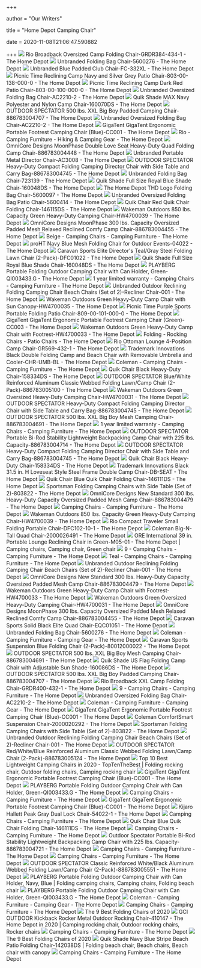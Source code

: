 +++
        
author = "Our Writers"
        
title = "Home Depot Camping Chair"
        
date = 2020-11-08T21:06:47.590882
        
+++
[ ![](https://images.homedepot-static.com/productImages/f87ec00c-a760-4e72-9c58-061827a98a3e/svn/slate-putty-rio-camping-chairs-grdr384-434-1-64_1000.jpg)](https://images.homedepot-static.com/productImages/f87ec00c-a760-4e72-9c58-061827a98a3e/svn/slate-putty-rio-camping-chairs-grdr384-434-1-64_1000.jpg) Rio Broadback Oversized Camp Folding Chair-GRDR384-434-1 - The Home Depot
[ ![](https://images.homedepot-static.com/productImages/b28be536-de7b-476d-9234-2f6ae140374d/svn/red-camping-chairs-5600276-64_1000.jpg)](https://images.homedepot-static.com/productImages/b28be536-de7b-476d-9234-2f6ae140374d/svn/red-camping-chairs-5600276-64_1000.jpg) Unbranded Folding Bag Chair-5600276 - The Home Depot
[ ![](https://images.homedepot-static.com/productImages/8bd69dae-a3c2-4638-857b-4c23d416a2d0/svn/blue-folding-chairs-fc-332xl-64_600.jpg)](https://images.homedepot-static.com/productImages/8bd69dae-a3c2-4638-857b-4c23d416a2d0/svn/blue-folding-chairs-fc-332xl-64_600.jpg) Unbranded Blue Padded Club Chair-FC-332XL - The Home Depot
[ ![](https://images.homedepot-static.com/productImages/0b718498-e353-4c0e-a56b-bcc3f163f280/svn/navy-picnic-time-camping-chairs-803-00-138-000-0-64_1000.jpg)](https://images.homedepot-static.com/productImages/0b718498-e353-4c0e-a56b-bcc3f163f280/svn/navy-picnic-time-camping-chairs-803-00-138-000-0-64_1000.jpg) Picnic Time Reclining Camp Navy and Silver Grey Patio Chair-803-00-138-000-0  - The Home Depot
[ ![](https://images.homedepot-static.com/productImages/f4891dff-b0a1-45e8-ae60-5a78603b0857/svn/red-picnic-time-camping-chairs-803-00-100-000-0-64_600.jpg)](https://images.homedepot-static.com/productImages/f4891dff-b0a1-45e8-ae60-5a78603b0857/svn/red-picnic-time-camping-chairs-803-00-100-000-0-64_600.jpg) Picnic Time Reclining Camp Dark Red Patio Chair-803-00-100-000-0 - The Home  Depot
[ ![](https://images.homedepot-static.com/productImages/354931fa-8515-4f42-8c94-b9dd326a0948/svn/sliver-gery-camping-chairs-ac2210-2-64_1000.jpg)](https://images.homedepot-static.com/productImages/354931fa-8515-4f42-8c94-b9dd326a0948/svn/sliver-gery-camping-chairs-ac2210-2-64_1000.jpg) Unbranded Oversized Folding Bag Chair-AC2210-2 - The Home Depot
[ ![](https://images.homedepot-static.com/productImages/9d9a60a9-3e60-47cd-99cf-d240f3dfeb5d/svn/blue-quik-shade-camping-chairs-160070ds-64_600.jpg)](https://images.homedepot-static.com/productImages/9d9a60a9-3e60-47cd-99cf-d240f3dfeb5d/svn/blue-quik-shade-camping-chairs-160070ds-64_600.jpg) Quik Shade MAX Navy Polyester and Nylon Camp Chair-160070DS - The Home Depot
[ ![](https://images.homedepot-static.com/productImages/f65d9ce2-9e69-4456-8df6-bfdda57e9b4e/svn/red-outdoor-spectator-camping-chairs-886783004707-64_600.jpg)](https://images.homedepot-static.com/productImages/f65d9ce2-9e69-4456-8df6-bfdda57e9b4e/svn/red-outdoor-spectator-camping-chairs-886783004707-64_600.jpg) OUTDOOR SPECTATOR 500 lbs. XXL Big Boy Padded Camping Chair-886783004707 -  The Home Depot
[ ![](https://images.homedepot-static.com/productImages/c4a3eb3b-d022-43e7-8805-6382d7f0f4b5/svn/sliver-gery-camping-chairs-ac2210-2-e1_600.jpg)](https://images.homedepot-static.com/productImages/c4a3eb3b-d022-43e7-8805-6382d7f0f4b5/svn/sliver-gery-camping-chairs-ac2210-2-e1_600.jpg) Unbranded Oversized Folding Bag Chair-AC2210-2 - The Home Depot
[ ![](https://images.homedepot-static.com/productImages/83cae2bf-13e4-4822-902d-a12d0837e9e7/svn/blue-black-gigatent-camping-chairs-cc001-64_600.jpg)](https://images.homedepot-static.com/productImages/83cae2bf-13e4-4822-902d-a12d0837e9e7/svn/blue-black-gigatent-camping-chairs-cc001-64_600.jpg) GigaTent GigaTent Ergonomic Portable Footrest Camping Chair (Blue)-CC001 -  The Home Depot
[ ![](https://images.homedepot-static.com/productImages/51937a55-f9a4-40c6-85f5-3cf82d332cfa/svn/slate-putty-rio-camping-chairs-grdr400-434-1-64_400_compressed.jpg)](https://images.homedepot-static.com/productImages/51937a55-f9a4-40c6-85f5-3cf82d332cfa/svn/slate-putty-rio-camping-chairs-grdr400-434-1-64_400_compressed.jpg) Rio - Camping Furniture - Hiking & Camping Gear - The Home Depot
[ ![](https://images.homedepot-static.com/productImages/350db611-981c-41c6-bc29-2989972af5aa/svn/blue-omnicore-designs-camping-chairs-886783004448-d4_600.jpg)](https://images.homedepot-static.com/productImages/350db611-981c-41c6-bc29-2989972af5aa/svn/blue-omnicore-designs-camping-chairs-886783004448-d4_600.jpg) OmniCore Designs MoonPhase Double Love Seat Heavy-Duty Quad Folding Camp  Chair-886783004448 - The Home Depot
[ ![](https://images.homedepot-static.com/productImages/2c08aeba-6817-421a-a6e3-68b4d50db62d/svn/light-grey-camping-chairs-ac3008-64_1000.jpg)](https://images.homedepot-static.com/productImages/2c08aeba-6817-421a-a6e3-68b4d50db62d/svn/light-grey-camping-chairs-ac3008-64_1000.jpg) Unbranded Portable Metal Director Chair-AC3008 - The Home Depot
[ ![](https://images.homedepot-static.com/productImages/fa3fb1f3-d794-4006-85eb-9d7e5f91ced1/svn/red-outdoor-spectator-camping-chairs-886783004745-c3_600.jpg)](https://images.homedepot-static.com/productImages/fa3fb1f3-d794-4006-85eb-9d7e5f91ced1/svn/red-outdoor-spectator-camping-chairs-886783004745-c3_600.jpg) OUTDOOR SPECTATOR Heavy-Duty Compact Folding Camping Director Chair with  Side Table and Carry Bag-886783004745 - The Home Depot
[ ![](https://images.homedepot-static.com/productImages/e456cb61-05c1-4257-8e86-4a62ea6610e8/svn/blue-camping-chairs-723139-64_1000.jpg)](https://images.homedepot-static.com/productImages/e456cb61-05c1-4257-8e86-4a62ea6610e8/svn/blue-camping-chairs-723139-64_1000.jpg) Unbranded Folding Bag Chair-723139 - The Home Depot
[ ![](https://images.homedepot-static.com/productImages/56e728ab-6faa-4307-afb2-0d7a5333a4bd/svn/blue-quik-shade-camping-chairs-160048ds-1f_600.jpg)](https://images.homedepot-static.com/productImages/56e728ab-6faa-4307-afb2-0d7a5333a4bd/svn/blue-quik-shade-camping-chairs-160048ds-1f_600.jpg) Quik Shade Full Size Royal Blue Shade Chair-160048DS - The Home Depot
[ ![](https://images.homedepot-static.com/productImages/2debb482-d656-4231-a442-6cfcb9f87ecc/svn/the-home-depot-camping-chairs-5600097-64_1000.jpg)](https://images.homedepot-static.com/productImages/2debb482-d656-4231-a442-6cfcb9f87ecc/svn/the-home-depot-camping-chairs-5600097-64_1000.jpg) The Home Depot THD Logo Folding Bag Chair-5600097 - The Home Depot
[ ![](https://images.homedepot-static.com/productImages/c449e2e9-f16f-4d87-aaf8-b28b29368bfc/svn/camping-chairs-5600414-64_1000.jpg)](https://images.homedepot-static.com/productImages/c449e2e9-f16f-4d87-aaf8-b28b29368bfc/svn/camping-chairs-5600414-64_1000.jpg) Unbranded Oversized Folding Bag Patio Chair-5600414 - The Home Depot
[ ![](https://images.homedepot-static.com/productImages/df17a05a-68cb-49c1-9cd9-06dfbe1de23d/svn/red-white-and-blue-quik-chair-camping-chairs-146115ds-64_600.jpg)](https://images.homedepot-static.com/productImages/df17a05a-68cb-49c1-9cd9-06dfbe1de23d/svn/red-white-and-blue-quik-chair-camping-chairs-146115ds-64_600.jpg) Quik Chair Red Quik Chair Folding Chair-146115DS - The Home Depot
[ ![](https://images.homedepot-static.com/productImages/fd03223a-5667-480c-be6a-de25a82e6281/svn/green-wakeman-outdoors-camping-chairs-hw4700039-64_1000.jpg)](https://images.homedepot-static.com/productImages/fd03223a-5667-480c-be6a-de25a82e6281/svn/green-wakeman-outdoors-camping-chairs-hw4700039-64_1000.jpg) Wakeman Outdoors 850 lbs. Capacity Green Heavy-Duty Camping Chair-HW4700039  - The Home Depot
[ ![](https://images.homedepot-static.com/productImages/c9424974-7e37-46cf-88ae-a6e6ec68e6bf/svn/blue-omnicore-designs-camping-chairs-886783004455-4f_600.jpg)](https://images.homedepot-static.com/productImages/c9424974-7e37-46cf-88ae-a6e6ec68e6bf/svn/blue-omnicore-designs-camping-chairs-886783004455-4f_600.jpg) OmniCore Designs MoonPhase 300 lbs. Capacity Oversized Padded Mesh Relaxed  Reclined Comfy Camp Chair-886783004455 - The Home Depot
[ ![](https://images.homedepot-static.com/productImages/675a29e6-f19f-4b70-9416-e2185a6c11f0/svn/black-beige-canvas-bushtec-adventure-camping-chairs-sma024-64_400_compressed.jpg)](https://images.homedepot-static.com/productImages/675a29e6-f19f-4b70-9416-e2185a6c11f0/svn/black-beige-canvas-bushtec-adventure-camping-chairs-sma024-64_400_compressed.jpg) Beige - Camping Chairs - Camping Furniture - The Home Depot
[ ![](https://images.homedepot-static.com/productImages/de27fff3-eb24-428a-983e-475f38505fbb/svn/navy-blue-proht-camping-chairs-04022-c3_600.jpg)](https://images.homedepot-static.com/productImages/de27fff3-eb24-428a-983e-475f38505fbb/svn/navy-blue-proht-camping-chairs-04022-c3_600.jpg) proHT Navy Blue Mesh Folding Chair for Outdoor Events-04022 - The Home Depot
[ ![](https://images.homedepot-static.com/productImages/09d4d1ae-6345-40da-aaac-b51feba988ef/svn/teal-gray-caravan-sports-camping-chairs-dfc01022-64_600.jpg)](https://images.homedepot-static.com/productImages/09d4d1ae-6345-40da-aaac-b51feba988ef/svn/teal-gray-caravan-sports-camping-chairs-dfc01022-64_600.jpg) Caravan Sports Elite Director's Teal/Gray Steel Folding Lawn Chair  (2-Pack)-DFC01022 - The Home Depot
[ ![](https://images.homedepot-static.com/productImages/e98f93a2-fc3d-44c7-a0a5-523b4df7e483/svn/blue-quik-shade-camping-chairs-160048ds-64_600.jpg)](https://images.homedepot-static.com/productImages/e98f93a2-fc3d-44c7-a0a5-523b4df7e483/svn/blue-quik-shade-camping-chairs-160048ds-64_600.jpg) Quik Shade Full Size Royal Blue Shade Chair-160048DS - The Home Depot
[ ![](https://images.homedepot-static.com/productImages/668bfaee-d13d-4106-826a-8e8cfdfe137b/svn/green-playberg-camping-chairs-qi003433-g-64_600.jpg)](https://images.homedepot-static.com/productImages/668bfaee-d13d-4106-826a-8e8cfdfe137b/svn/green-playberg-camping-chairs-qi003433-g-64_600.jpg) PLAYBERG Portable Folding Outdoor Camping Chair with Can Holder,  Green-QI003433.G - The Home Depot
[ ![](https://images.homedepot-static.com/productImages/8826b087-2277-41b7-8284-4e6d54908caa/svn/green-coleman-camping-chairs-2000032011-64_400_compressed.jpg)](https://images.homedepot-static.com/productImages/8826b087-2277-41b7-8284-4e6d54908caa/svn/green-coleman-camping-chairs-2000032011-64_400_compressed.jpg) 1 year limited warranty - Camping Chairs - Camping Furniture - The Home  Depot
[ ![](https://images.homedepot-static.com/productImages/c1414e08-9a2a-4b49-a8af-935e65ea047d/svn/blue-and-gray-camping-chairs-recliner-chair-001-64_600.jpg)](https://images.homedepot-static.com/productImages/c1414e08-9a2a-4b49-a8af-935e65ea047d/svn/blue-and-gray-camping-chairs-recliner-chair-001-64_600.jpg) Unbranded Outdoor Reclining Folding Camping Chair Beach Chairs (Set of  2)-Recliner Chair-001 - The Home Depot
[ ![](https://images.homedepot-static.com/productImages/623daf9e-7786-4d8a-ac90-ce9df676f7d5/svn/green-wakeman-outdoors-camping-chairs-hw4700035-c3_600.jpg)](https://images.homedepot-static.com/productImages/623daf9e-7786-4d8a-ac90-ce9df676f7d5/svn/green-wakeman-outdoors-camping-chairs-hw4700035-c3_600.jpg) Wakeman Outdoors Green Heavy-Duty Camp Chair with Sun Canopy-HW4700035 -  The Home Depot
[ ![](https://images.homedepot-static.com/productImages/d20de357-bcc1-449b-83ab-f954bca6ef37/svn/purple-picnic-time-camping-chairs-809-00-101-000-0-64_1000.jpg)](https://images.homedepot-static.com/productImages/d20de357-bcc1-449b-83ab-f954bca6ef37/svn/purple-picnic-time-camping-chairs-809-00-101-000-0-64_1000.jpg) Picnic Time Purple Sports Portable Folding Patio Chair-809-00-101-000-0 -  The Home Depot
[ ![](https://images.homedepot-static.com/productImages/ec7d1ba4-1c0a-4f53-85c4-9ea16add629b/svn/green-black-gigatent-camping-chairs-cc003-64_1000.jpg)](https://images.homedepot-static.com/productImages/ec7d1ba4-1c0a-4f53-85c4-9ea16add629b/svn/green-black-gigatent-camping-chairs-cc003-64_1000.jpg) GigaTent GigaTent Ergonomic Portable Footrest Camping Chair (Green)-CC003 -  The Home Depot
[ ![](https://images.homedepot-static.com/productImages/c8e8b65b-7059-4157-a889-74336a5ec727/svn/green-wakeman-outdoors-camping-chairs-hw4700033-64_600.jpg)](https://images.homedepot-static.com/productImages/c8e8b65b-7059-4157-a889-74336a5ec727/svn/green-wakeman-outdoors-camping-chairs-hw4700033-64_600.jpg) Wakeman Outdoors Green Heavy-Duty Camp Chair with Footrest-HW4700033 - The Home  Depot
[ ![](https://images.homedepot-static.com/productImages/75d74e58-bf59-4a93-9839-ea8175035ec9/svn/gci-outdoor-rocking-chairs-37060-64_1000.jpg)](https://images.homedepot-static.com/productImages/75d74e58-bf59-4a93-9839-ea8175035ec9/svn/gci-outdoor-rocking-chairs-37060-64_1000.jpg) Folding - Rocking Chairs - Patio Chairs - The Home Depot
[ ![](https://images.homedepot-static.com/productImages/dff8fd3b-bdc9-4a87-b78c-cf22bfa044ea/svn/blue-sky-navy-rio-camping-chairs-gr569-432-1-64_1000.jpg)](https://images.homedepot-static.com/productImages/dff8fd3b-bdc9-4a87-b78c-cf22bfa044ea/svn/blue-sky-navy-rio-camping-chairs-gr569-432-1-64_1000.jpg) Rio Ottoman Lounge 4-Position Camp Chair-GR569-432-1 - The Home Depot
[ ![](https://images.homedepot-static.com/productImages/52dc608f-23c6-4870-96b1-e683721d6fa9/svn/black-trademark-innovations-camping-chairs-chr-umb-bl-64_1000.jpg)](https://images.homedepot-static.com/productImages/52dc608f-23c6-4870-96b1-e683721d6fa9/svn/black-trademark-innovations-camping-chairs-chr-umb-bl-64_1000.jpg) Trademark Innovations Black Double Folding Camp and Beach Chair with  Removable Umbrella and Cooler-CHR-UMB-BL - The Home Depot
[ ![](https://images.homedepot-static.com/productImages/90da0af4-0174-4447-97a5-3726bcbd4278/svn/black-coleman-camping-chairs-2000020256-64_400_compressed.jpg)](https://images.homedepot-static.com/productImages/90da0af4-0174-4447-97a5-3726bcbd4278/svn/black-coleman-camping-chairs-2000020256-64_400_compressed.jpg) Coleman - Camping Chairs - Camping Furniture - The Home Depot
[ ![](https://images.homedepot-static.com/productImages/ec09a638-a6e2-40ec-bf72-4eb7775f82e7/svn/gray-quik-chair-camping-chairs-158334ds-e1_600.jpg)](https://images.homedepot-static.com/productImages/ec09a638-a6e2-40ec-bf72-4eb7775f82e7/svn/gray-quik-chair-camping-chairs-158334ds-e1_600.jpg) Quik Chair Black Heavy-Duty Chair-158334DS - The Home Depot
[ ![](https://images.homedepot-static.com/productImages/b9083b25-17a1-478c-93ce-aa116e2a1788/svn/blue-outdoor-spectator-camping-chairs-886783005100-64_600.jpg)](https://images.homedepot-static.com/productImages/b9083b25-17a1-478c-93ce-aa116e2a1788/svn/blue-outdoor-spectator-camping-chairs-886783005100-64_600.jpg) OUTDOOR SPECTATOR Blue/White Reinforced Aluminum Classic Webbed Folding  Lawn/Camp Chair (2-Pack)-886783005100 - The Home Depot
[ ![](https://images.homedepot-static.com/productImages/1951fa4b-7dee-407d-ba04-c7b494690228/svn/green-wakeman-outdoors-camping-chairs-hw4700031-64_600.jpg)](https://images.homedepot-static.com/productImages/1951fa4b-7dee-407d-ba04-c7b494690228/svn/green-wakeman-outdoors-camping-chairs-hw4700031-64_600.jpg) Wakeman Outdoors Green Oversized Heavy-Duty Camping Chair-HW4700031 - The Home  Depot
[ ![](https://images.homedepot-static.com/productImages/5b225c79-0126-4ad5-8b97-f37d5a1625e1/svn/red-outdoor-spectator-camping-chairs-886783004745-64_600.jpg)](https://images.homedepot-static.com/productImages/5b225c79-0126-4ad5-8b97-f37d5a1625e1/svn/red-outdoor-spectator-camping-chairs-886783004745-64_600.jpg) OUTDOOR SPECTATOR Heavy-Duty Compact Folding Camping Director Chair with  Side Table and Carry Bag-886783004745 - The Home Depot
[ ![](https://images.homedepot-static.com/productImages/6f5e0d8e-ee21-4cd2-8d7f-8bd18d358375/svn/blue-outdoor-spectator-camping-chairs-886783004691-64_600.jpg)](https://images.homedepot-static.com/productImages/6f5e0d8e-ee21-4cd2-8d7f-8bd18d358375/svn/blue-outdoor-spectator-camping-chairs-886783004691-64_600.jpg) OUTDOOR SPECTATOR 500 lbs. XXL Big Boy Mesh Camping Chair-886783004691 -  The Home Depot
[ ![](https://images.homedepot-static.com/productImages/d258cd8e-df3b-490a-a71f-b061b62cbcb7/svn/red-white-and-blue-quik-chair-camping-chairs-133924-64_400_compressed.jpg)](https://images.homedepot-static.com/productImages/d258cd8e-df3b-490a-a71f-b061b62cbcb7/svn/red-white-and-blue-quik-chair-camping-chairs-133924-64_400_compressed.jpg) 1 year limited warranty - Camping Chairs - Camping Furniture - The Home  Depot
[ ![](https://images.homedepot-static.com/productImages/8d8cca55-f6d1-4bfd-962b-7346107dec54/svn/red-outdoor-spectator-camping-chairs-886783004714-64_600.jpg)](https://images.homedepot-static.com/productImages/8d8cca55-f6d1-4bfd-962b-7346107dec54/svn/red-outdoor-spectator-camping-chairs-886783004714-64_600.jpg) OUTDOOR SPECTATOR Portable Bi-Rod Stability Lightweight Backpacking Camp  Chair with 225 lbs. Capacity-886783004714 - The Home Depot
[ ![](https://images.homedepot-static.com/productImages/1b1092ec-deaf-43c8-b92e-d563633c309a/svn/red-outdoor-spectator-camping-chairs-886783004745-4f_600.jpg)](https://images.homedepot-static.com/productImages/1b1092ec-deaf-43c8-b92e-d563633c309a/svn/red-outdoor-spectator-camping-chairs-886783004745-4f_600.jpg) OUTDOOR SPECTATOR Heavy-Duty Compact Folding Camping Director Chair with  Side Table and Carry Bag-886783004745 - The Home Depot
[ ![](https://images.homedepot-static.com/productImages/bbf32148-afaa-4cf8-8edc-57889a5d1a18/svn/gray-quik-chair-camping-chairs-158334ds-64_600.jpg)](https://images.homedepot-static.com/productImages/bbf32148-afaa-4cf8-8edc-57889a5d1a18/svn/gray-quik-chair-camping-chairs-158334ds-64_600.jpg) Quik Chair Black Heavy-Duty Chair-158334DS - The Home Depot
[ ![](https://images.homedepot-static.com/productImages/199802fe-e2a0-4ed1-a8ef-36ae73d6eb51/svn/black-trademark-innovations-camping-chairs-db-seat-64_600.jpg)](https://images.homedepot-static.com/productImages/199802fe-e2a0-4ed1-a8ef-36ae73d6eb51/svn/black-trademark-innovations-camping-chairs-db-seat-64_600.jpg) Trademark Innovations Black 31.5 in. H Loveseat Style Steel Frame Double Camp  Chair-DB-SEAT - The Home Depot
[ ![](https://images.homedepot-static.com/productImages/e460b79e-ae76-488e-84be-49fe8669eece/svn/gray-quik-chair-camping-chairs-150239ds-64_1000.jpg)](https://images.homedepot-static.com/productImages/e460b79e-ae76-488e-84be-49fe8669eece/svn/gray-quik-chair-camping-chairs-150239ds-64_1000.jpg) Quik Chair Blue Quik Chair Folding Chair-146111DS - The Home Depot
[ ![](https://images.homedepot-static.com/productImages/7cedb83c-9c28-411e-994a-577fc848f242/svn/blue-sportsman-camping-chairs-803822-64_600.jpg)](https://images.homedepot-static.com/productImages/7cedb83c-9c28-411e-994a-577fc848f242/svn/blue-sportsman-camping-chairs-803822-64_600.jpg) Sportsman Folding Camping Chairs with Side Table (Set of 2)-803822 - The Home  Depot
[ ![](https://images.homedepot-static.com/productImages/8c4229dd-30dd-4fd0-a14e-58ed52462689/svn/red-omnicore-designs-camping-chairs-886783004479-64_600.jpg)](https://images.homedepot-static.com/productImages/8c4229dd-30dd-4fd0-a14e-58ed52462689/svn/red-omnicore-designs-camping-chairs-886783004479-64_600.jpg) OmniCore Designs New Standard 300 lbs. Heavy-Duty Capacity Oversized Padded  Mesh Camp Chair-886783004479 - The Home Depot
[ ![](https://images.homedepot-static.com/productImages/f1ee85dd-b422-478b-b617-daa4e82805df/svn/fish-scale-camping-chairs-5600439-64_400_compressed.jpg)](https://images.homedepot-static.com/productImages/f1ee85dd-b422-478b-b617-daa4e82805df/svn/fish-scale-camping-chairs-5600439-64_400_compressed.jpg) Camping Chairs - Camping Furniture - The Home Depot
[ ![](https://images.homedepot-static.com/productImages/d0b10278-e5b7-4586-8751-bf34cc68e663/svn/green-wakeman-outdoors-camping-chairs-hw4700039-c3_600.jpg)](https://images.homedepot-static.com/productImages/d0b10278-e5b7-4586-8751-bf34cc68e663/svn/green-wakeman-outdoors-camping-chairs-hw4700039-c3_600.jpg) Wakeman Outdoors 850 lbs. Capacity Green Heavy-Duty Camping Chair-HW4700039  - The Home Depot
[ ![](https://images.homedepot-static.com/productImages/24776d62-0a7b-4467-9362-69a56c8893dd/svn/black-rio-camping-chairs-dfc102-10-1-64_600.jpg)](https://images.homedepot-static.com/productImages/24776d62-0a7b-4467-9362-69a56c8893dd/svn/black-rio-camping-chairs-dfc102-10-1-64_600.jpg) Rio Compact Traveler Small Folding Portable Chair-DFC102-10-1 - The Home  Depot
[ ![](https://images.homedepot-static.com/productImages/10c0459d-ed46-46de-9f19-ae2523cf99f0/svn/blue-coleman-camping-chairs-2000026491-64_600.jpg)](https://images.homedepot-static.com/productImages/10c0459d-ed46-46de-9f19-ae2523cf99f0/svn/blue-coleman-camping-chairs-2000026491-64_600.jpg) Coleman Big-N-Tall Quad Chair-2000026491 - The Home Depot
[ ![](https://i.pinimg.com/originals/8a/80/40/8a80405197baf0769f252aa4b8aa8670.jpg)](https://i.pinimg.com/originals/8a/80/40/8a80405197baf0769f252aa4b8aa8670.jpg) ORE International 39 in. Portable Lounge Reclining Chair in Green-M05-01 -  The Home Depot | Camping chairs, Camping chair, Green chair
[ ![](https://images.homedepot-static.com/productImages/da6af58f-e826-44a7-b5dd-938c7fee8e58/svn/ireland-green-kijaro-camping-chairs-80179-1-64_400_compressed.jpg)](https://images.homedepot-static.com/productImages/da6af58f-e826-44a7-b5dd-938c7fee8e58/svn/ireland-green-kijaro-camping-chairs-80179-1-64_400_compressed.jpg) 9 - Camping Chairs - Camping Furniture - The Home Depot
[ ![](https://images.homedepot-static.com/productImages/d8e6349f-d58e-496b-aa1e-39463750da62/svn/teal-camping-chairs-886783006046-64_400_compressed.jpg)](https://images.homedepot-static.com/productImages/d8e6349f-d58e-496b-aa1e-39463750da62/svn/teal-camping-chairs-886783006046-64_400_compressed.jpg) Teal - Camping Chairs - Camping Furniture - The Home Depot
[ ![](https://images.homedepot-static.com/productImages/da604e70-93c4-4c39-9640-3785561ad749/svn/blue-and-gray-camping-chairs-recliner-chair-001-1f_600.jpg)](https://images.homedepot-static.com/productImages/da604e70-93c4-4c39-9640-3785561ad749/svn/blue-and-gray-camping-chairs-recliner-chair-001-1f_600.jpg) Unbranded Outdoor Reclining Folding Camping Chair Beach Chairs (Set of  2)-Recliner Chair-001 - The Home Depot
[ ![](https://images.homedepot-static.com/productImages/19a7a947-8894-4e6c-bddc-b4375a1f532c/svn/red-omnicore-designs-camping-chairs-886783004479-4f_600.jpg)](https://images.homedepot-static.com/productImages/19a7a947-8894-4e6c-bddc-b4375a1f532c/svn/red-omnicore-designs-camping-chairs-886783004479-4f_600.jpg) OmniCore Designs New Standard 300 lbs. Heavy-Duty Capacity Oversized Padded  Mesh Camp Chair-886783004479 - The Home Depot
[ ![](https://images.homedepot-static.com/productImages/1d796620-c6c9-423f-8fdf-2ef17ac5bebd/svn/green-wakeman-outdoors-camping-chairs-hw4700033-c3_600.jpg)](https://images.homedepot-static.com/productImages/1d796620-c6c9-423f-8fdf-2ef17ac5bebd/svn/green-wakeman-outdoors-camping-chairs-hw4700033-c3_600.jpg) Wakeman Outdoors Green Heavy-Duty Camp Chair with Footrest-HW4700033 - The Home  Depot
[ ![](https://images.homedepot-static.com/productImages/c7fff51e-9154-4123-9bfd-3e0dd7f146a1/svn/green-wakeman-outdoors-camping-chairs-hw4700031-c3_600.jpg)](https://images.homedepot-static.com/productImages/c7fff51e-9154-4123-9bfd-3e0dd7f146a1/svn/green-wakeman-outdoors-camping-chairs-hw4700031-c3_600.jpg) Wakeman Outdoors Green Oversized Heavy-Duty Camping Chair-HW4700031 - The Home  Depot
[ ![](https://images.homedepot-static.com/productImages/ce04352c-2007-4e65-ad8a-e449ae780ce7/svn/blue-omnicore-designs-camping-chairs-886783004455-64_600.jpg)](https://images.homedepot-static.com/productImages/ce04352c-2007-4e65-ad8a-e449ae780ce7/svn/blue-omnicore-designs-camping-chairs-886783004455-64_600.jpg) OmniCore Designs MoonPhase 300 lbs. Capacity Oversized Padded Mesh Relaxed  Reclined Comfy Camp Chair-886783004455 - The Home Depot
[ ![](https://images.homedepot-static.com/productImages/cdbf90aa-acb2-440e-877d-e01aebba1bc6/svn/black-black-camping-chairs-eqc01051-64_600.jpg)](https://images.homedepot-static.com/productImages/cdbf90aa-acb2-440e-877d-e01aebba1bc6/svn/black-black-camping-chairs-eqc01051-64_600.jpg) Caravan Sports Solid Black Elite Quad Chair-EQC01051 - The Home Depot
[ ![](https://images.homedepot-static.com/productImages/8c5c06eb-4275-4163-9764-996e0ddd3541/svn/red-camping-chairs-5600276-4f_600.jpg)](https://images.homedepot-static.com/productImages/8c5c06eb-4275-4163-9764-996e0ddd3541/svn/red-camping-chairs-5600276-4f_600.jpg) Unbranded Folding Bag Chair-5600276 - The Home Depot
[ ![](https://images.homedepot-static.com/productImages/cedf5acb-dbc0-4872-a0ef-a5273415bcd6/svn/black-coleman-camping-chairs-2000020260-64_400_compressed.jpg)](https://images.homedepot-static.com/productImages/cedf5acb-dbc0-4872-a0ef-a5273415bcd6/svn/black-coleman-camping-chairs-2000020260-64_400_compressed.jpg) Coleman - Camping Furniture - Camping Gear - The Home Depot
[ ![](https://images.homedepot-static.com/productImages/aa6255ef-59c2-49f7-982d-ed0b4af55bc6/svn/blue-caravan-sports-camping-chairs-80012000022-64_600.jpg)](https://images.homedepot-static.com/productImages/aa6255ef-59c2-49f7-982d-ed0b4af55bc6/svn/blue-caravan-sports-camping-chairs-80012000022-64_600.jpg) Caravan Sports Suspension Blue Folding Chair (2-Pack)-80012000022 - The Home  Depot
[ ![](https://images.homedepot-static.com/productImages/c9867b07-09f4-4607-97cb-8bb2adde777c/svn/blue-outdoor-spectator-camping-chairs-886783004691-4f_600.jpg)](https://images.homedepot-static.com/productImages/c9867b07-09f4-4607-97cb-8bb2adde777c/svn/blue-outdoor-spectator-camping-chairs-886783004691-4f_600.jpg) OUTDOOR SPECTATOR 500 lbs. XXL Big Boy Mesh Camping Chair-886783004691 -  The Home Depot
[ ![](https://images.homedepot-static.com/productImages/26442e83-b7a8-476a-948b-7cf3128b6f8d/svn/red-white-and-blue-quik-shade-camping-chairs-160086ds-40_600.jpg)](https://images.homedepot-static.com/productImages/26442e83-b7a8-476a-948b-7cf3128b6f8d/svn/red-white-and-blue-quik-shade-camping-chairs-160086ds-40_600.jpg) Quik Shade US Flag Folding Camp Chair with Adjustable Sun Shade-160086DS -  The Home Depot
[ ![](https://images.homedepot-static.com/productImages/c816a37c-2fa4-452d-b980-b7098fba1e56/svn/red-outdoor-spectator-camping-chairs-886783004707-4f_600.jpg)](https://images.homedepot-static.com/productImages/c816a37c-2fa4-452d-b980-b7098fba1e56/svn/red-outdoor-spectator-camping-chairs-886783004707-4f_600.jpg) OUTDOOR SPECTATOR 500 lbs. XXL Big Boy Padded Camping Chair-886783004707 -  The Home Depot
[ ![](https://images.homedepot-static.com/productImages/52415f79-fb97-4db2-bbf5-5da34f34db57/svn/blue-sky-navy-rio-camping-chairs-grdr400-432-1-64_600.jpg)](https://images.homedepot-static.com/productImages/52415f79-fb97-4db2-bbf5-5da34f34db57/svn/blue-sky-navy-rio-camping-chairs-grdr400-432-1-64_600.jpg) Rio Broadback XXL Camp Folding Chair-GRDR400-432-1 - The Home Depot
[ ![](https://images.homedepot-static.com/productImages/6514428f-56f9-4007-8eb6-f41a43448326/svn/red-white-and-blue-quik-shade-camping-chairs-160086ds-64_400_compressed.jpg)](https://images.homedepot-static.com/productImages/6514428f-56f9-4007-8eb6-f41a43448326/svn/red-white-and-blue-quik-shade-camping-chairs-160086ds-64_400_compressed.jpg) 9 - Camping Chairs - Camping Furniture - The Home Depot
[ ![](https://images.homedepot-static.com/productImages/d7b1ad9f-2f88-47b4-905c-cdd25750a304/svn/sliver-gery-camping-chairs-ac2210-2-40_600.jpg)](https://images.homedepot-static.com/productImages/d7b1ad9f-2f88-47b4-905c-cdd25750a304/svn/sliver-gery-camping-chairs-ac2210-2-40_600.jpg) Unbranded Oversized Folding Bag Chair-AC2210-2 - The Home Depot
[ ![](https://images.homedepot-static.com/productImages/d62b5618-f7bb-4a51-b4f1-29a8caa5e748/svn/green-coleman-camping-chairs-2000019354-64_400_compressed.jpg)](https://images.homedepot-static.com/productImages/d62b5618-f7bb-4a51-b4f1-29a8caa5e748/svn/green-coleman-camping-chairs-2000019354-64_400_compressed.jpg) Coleman - Camping Furniture - Camping Gear - The Home Depot
[ ![](https://images.homedepot-static.com/productImages/68396db1-a113-4034-8800-df8b5d2d4fe0/svn/blue-black-gigatent-camping-chairs-cc001-4f_600.jpg)](https://images.homedepot-static.com/productImages/68396db1-a113-4034-8800-df8b5d2d4fe0/svn/blue-black-gigatent-camping-chairs-cc001-4f_600.jpg) GigaTent GigaTent Ergonomic Portable Footrest Camping Chair (Blue)-CC001 -  The Home Depot
[ ![](https://images.homedepot-static.com/productImages/43245941-257d-4112-b8c5-a13d64b62b1c/svn/black-coleman-camping-chairs-2000020292-64_600.jpg)](https://images.homedepot-static.com/productImages/43245941-257d-4112-b8c5-a13d64b62b1c/svn/black-coleman-camping-chairs-2000020292-64_600.jpg) Coleman ComfortSmart Suspension Chair-2000020292 - The Home Depot
[ ![](https://images.homedepot-static.com/productImages/8d14d004-2d3f-4a47-84b4-a67bd6a95eb9/svn/blue-sportsman-camping-chairs-803822-66_600.jpg)](https://images.homedepot-static.com/productImages/8d14d004-2d3f-4a47-84b4-a67bd6a95eb9/svn/blue-sportsman-camping-chairs-803822-66_600.jpg) Sportsman Folding Camping Chairs with Side Table (Set of 2)-803822 - The Home  Depot
[ ![](https://images.homedepot-static.com/productImages/a68f0b84-98ff-4615-9c90-416cc47016a6/svn/blue-and-gray-camping-chairs-recliner-chair-001-4f_600.jpg)](https://images.homedepot-static.com/productImages/a68f0b84-98ff-4615-9c90-416cc47016a6/svn/blue-and-gray-camping-chairs-recliner-chair-001-4f_600.jpg) Unbranded Outdoor Reclining Folding Camping Chair Beach Chairs (Set of  2)-Recliner Chair-001 - The Home Depot
[ ![](https://images.homedepot-static.com/productImages/88bf69a7-00f0-42b6-8931-bc9f06a6ea38/svn/white-outdoor-spectator-camping-chairs-886783005124-64_1000.jpg)](https://images.homedepot-static.com/productImages/88bf69a7-00f0-42b6-8931-bc9f06a6ea38/svn/white-outdoor-spectator-camping-chairs-886783005124-64_1000.jpg) OUTDOOR SPECTATOR Red/White/Blue Reinforced Aluminum Classic Webbed Folding  Lawn/Camp Chair (2-Pack)-886783005124 - The Home Depot
[ ![](https://i.pinimg.com/474x/8b/cd/a4/8bcda47f294919751a60d414e6941da2.jpg)](https://i.pinimg.com/474x/8b/cd/a4/8bcda47f294919751a60d414e6941da2.jpg) Top 10 Best Lightweight Camping Chairs in 2020 - TopTenTheBest | Folding  rocking chair, Outdoor folding chairs, Camping rocking chair
[ ![](https://images.homedepot-static.com/productImages/eccee408-47eb-4602-8c3f-1750097a8ca7/svn/blue-black-gigatent-camping-chairs-cc001-1f_600.jpg)](https://images.homedepot-static.com/productImages/eccee408-47eb-4602-8c3f-1750097a8ca7/svn/blue-black-gigatent-camping-chairs-cc001-1f_600.jpg) GigaTent GigaTent Ergonomic Portable Footrest Camping Chair (Blue)-CC001 -  The Home Depot
[ ![](https://images.homedepot-static.com/productImages/814107d4-0e26-4aad-9a49-014ba652c671/svn/green-playberg-camping-chairs-qi003433-g-44_600.jpg)](https://images.homedepot-static.com/productImages/814107d4-0e26-4aad-9a49-014ba652c671/svn/green-playberg-camping-chairs-qi003433-g-44_600.jpg) PLAYBERG Portable Folding Outdoor Camping Chair with Can Holder,  Green-QI003433.G - The Home Depot
[ ![](https://images.homedepot-static.com/productImages/2bb1d83a-d739-47cf-a7b4-c932a04408af/svn/hallett-peak-gray-kijaro-camping-chairs-99012-64_400_compressed.jpg)](https://images.homedepot-static.com/productImages/2bb1d83a-d739-47cf-a7b4-c932a04408af/svn/hallett-peak-gray-kijaro-camping-chairs-99012-64_400_compressed.jpg) Camping Chairs - Camping Furniture - The Home Depot
[ ![](https://images.homedepot-static.com/productImages/0fcccb5f-afd2-4f0a-bd4a-994dba2698a9/svn/charcoal-rio-camping-chairs-grqc01-436-1-64_600.jpg)](https://images.homedepot-static.com/productImages/0fcccb5f-afd2-4f0a-bd4a-994dba2698a9/svn/charcoal-rio-camping-chairs-grqc01-436-1-64_600.jpg) GigaTent GigaTent Ergonomic Portable Footrest Camping Chair (Blue)-CC001 -  The Home Depot
[ ![](https://images.homedepot-static.com/productImages/cd8a6435-d61e-47a0-8298-b5558dfdd366/svn/hallett-peak-gray-kijaro-camping-chairs-54022-1-64_600.jpg)](https://images.homedepot-static.com/productImages/cd8a6435-d61e-47a0-8298-b5558dfdd366/svn/hallett-peak-gray-kijaro-camping-chairs-54022-1-64_600.jpg) Kijaro Hallett Peak Gray Dual Lock Chair-54022-1 - The Home Depot
[ ![](https://images.homedepot-static.com/productImages/ccc89bb4-3c0a-4c95-a69b-27a8a0521abe/svn/teal-orange-margaritaville-camping-chairs-630253-1-64_300.jpg)](https://images.homedepot-static.com/productImages/ccc89bb4-3c0a-4c95-a69b-27a8a0521abe/svn/teal-orange-margaritaville-camping-chairs-630253-1-64_300.jpg) Camping Chairs - Camping Furniture - The Home Depot
[ ![](https://images.homedepot-static.com/productImages/c4ea26b6-8bbb-4e57-9a6b-6d08a09a72a5/svn/red-white-and-blue-quik-chair-camping-chairs-146111ds-e1_600.jpg)](https://images.homedepot-static.com/productImages/c4ea26b6-8bbb-4e57-9a6b-6d08a09a72a5/svn/red-white-and-blue-quik-chair-camping-chairs-146111ds-e1_600.jpg) Quik Chair Blue Quik Chair Folding Chair-146111DS - The Home Depot
[ ![](https://images.homedepot-static.com/productImages/39130592-ba1d-4b0c-9a67-68db3d6f9c30/svn/purple-outdoor-spectator-camping-chairs-886783006084-64_300.jpg)](https://images.homedepot-static.com/productImages/39130592-ba1d-4b0c-9a67-68db3d6f9c30/svn/purple-outdoor-spectator-camping-chairs-886783006084-64_300.jpg) Camping Chairs - Camping Furniture - The Home Depot
[ ![](https://images.homedepot-static.com/productImages/36cf195b-61eb-461f-93ea-5ebc4d7e87a2/svn/blue-outdoor-spectator-camping-chairs-886783004721-1f_600.jpg)](https://images.homedepot-static.com/productImages/36cf195b-61eb-461f-93ea-5ebc4d7e87a2/svn/blue-outdoor-spectator-camping-chairs-886783004721-1f_600.jpg) Outdoor Spectator Portable Bi-Rod Stability Lightweight Backpacking Camp  Chair with 225 lbs. Capacity-886783004721 - The Home Depot
[ ![](https://images.homedepot-static.com/productImages/f707a0d5-a453-4c69-ad93-883e616c8a63/svn/slate-putty-rio-camping-chairs-grdr383-434-1-64_400_compressed.jpg)](https://images.homedepot-static.com/productImages/f707a0d5-a453-4c69-ad93-883e616c8a63/svn/slate-putty-rio-camping-chairs-grdr383-434-1-64_400_compressed.jpg) Camping Chairs - Camping Furniture - The Home Depot
[ ![](https://images.homedepot-static.com/productImages/5d4ee8a3-7d76-4d14-b31f-d2663e74f24d/svn/black-hunt-comfort-camping-chairs-hccc10-64_1000.jpg)](https://images.homedepot-static.com/productImages/5d4ee8a3-7d76-4d14-b31f-d2663e74f24d/svn/black-hunt-comfort-camping-chairs-hccc10-64_1000.jpg) Camping Chairs - Camping Furniture - The Home Depot
[ ![](https://images.homedepot-static.com/productImages/b35eda35-d8e3-4559-8923-7365674244f6/svn/white-outdoor-spectator-camping-chairs-886783005551-64_1000.jpg)](https://images.homedepot-static.com/productImages/b35eda35-d8e3-4559-8923-7365674244f6/svn/white-outdoor-spectator-camping-chairs-886783005551-64_1000.jpg) OUTDOOR SPECTATOR Classic Reinforced White/Black Aluminum Webbed Folding  Lawn/Camp Chair (2-Pack)-886783005551 - The Home Depot
[ ![](https://i.pinimg.com/originals/36/0c/3d/360c3d56058ec321e26c21a0b7568140.jpg)](https://i.pinimg.com/originals/36/0c/3d/360c3d56058ec321e26c21a0b7568140.jpg) PLAYBERG Portable Folding Outdoor Camping Chair with Can Holder, Navy, Blue  | Folding camping chairs, Camping chairs, Folding beach chair
[ ![](https://images.homedepot-static.com/productImages/64b87e14-f0e7-4a93-aecf-d1857bb17e89/svn/green-playberg-camping-chairs-qi003433-g-c3_600.jpg)](https://images.homedepot-static.com/productImages/64b87e14-f0e7-4a93-aecf-d1857bb17e89/svn/green-playberg-camping-chairs-qi003433-g-c3_600.jpg) PLAYBERG Portable Folding Outdoor Camping Chair with Can Holder,  Green-QI003433.G - The Home Depot
[ ![](https://images.homedepot-static.com/productImages/f2b1e9bb-575f-4ae7-b7f0-17c7f35cfbb3/svn/blue-coleman-camping-chairs-2000023592-64_400_compressed.jpg)](https://images.homedepot-static.com/productImages/f2b1e9bb-575f-4ae7-b7f0-17c7f35cfbb3/svn/blue-coleman-camping-chairs-2000023592-64_400_compressed.jpg) Coleman - Camping Furniture - Camping Gear - The Home Depot
[ ![](https://images.homedepot-static.com/productImages/aab77946-77c1-4498-b0bd-775808d67395/svn/blue-camping-chairs-886783006053-64_400_compressed.jpg)](https://images.homedepot-static.com/productImages/aab77946-77c1-4498-b0bd-775808d67395/svn/blue-camping-chairs-886783006053-64_400_compressed.jpg) Camping Chairs - Camping Furniture - The Home Depot
[ ![](https://www.thespruce.com/thmb/_vwS94flRwG_HvwOuksez6AZOas=/900x0/filters:no_upscale():max_bytes(150000):strip_icc()/KijaroCampingChair-cb58a5e258464534a7fbffcf03795b6c.jpeg)](https://www.thespruce.com/thmb/_vwS94flRwG_HvwOuksez6AZOas=/900x0/filters:no_upscale():max_bytes(150000):strip_icc()/KijaroCampingChair-cb58a5e258464534a7fbffcf03795b6c.jpeg) The 9 Best Folding Chairs of 2020
[ ![](https://i.pinimg.com/originals/88/39/75/883975d738ded79a293c1c572c44158e.jpg)](https://i.pinimg.com/originals/88/39/75/883975d738ded79a293c1c572c44158e.jpg) GCI OUTDOOR Kickback Rocker Metal Outdoor Rocking Chair-410147 - The Home  Depot in 2020 | Camping rocking chair, Outdoor rocking chairs, Rocker chairs
[ ![](https://images.homedepot-static.com/productImages/a4abc9af-040c-46bf-87cb-8b43e3b7dc89/svn/black-hunt-comfort-camping-chairs-hcdc20-64_1000.jpg)](https://images.homedepot-static.com/productImages/a4abc9af-040c-46bf-87cb-8b43e3b7dc89/svn/black-hunt-comfort-camping-chairs-hcdc20-64_1000.jpg) Camping Chairs - Camping Furniture - The Home Depot
[ ![](https://www.thespruce.com/thmb/rlrTfCw6nlPHnv5JfkLSNQxBKmg=/280x0/filters:no_upscale():max_bytes(150000):strip_icc()/HomeDepotMetalStackableFoldingChair-3ea0849b39eb41078a7fafaccb648c38.jpg)](https://www.thespruce.com/thmb/rlrTfCw6nlPHnv5JfkLSNQxBKmg=/280x0/filters:no_upscale():max_bytes(150000):strip_icc()/HomeDepotMetalStackableFoldingChair-3ea0849b39eb41078a7fafaccb648c38.jpg) The 9 Best Folding Chairs of 2020
[ ![](https://i.pinimg.com/originals/b6/e3/05/b6e305e9c32b6fd5f956d050bc1754d5.jpg)](https://i.pinimg.com/originals/b6/e3/05/b6e305e9c32b6fd5f956d050bc1754d5.jpg) Quik Shade Navy Blue Stripe Beach Patio Folding Chair-142038DS | Folding  beach chair, Beach chairs, Beach chair with canopy
[ ![](https://images.homedepot-static.com/productImages/7435ba7d-da1f-4ca8-b82c-5105706b10c8/svn/sage-green-picnic-time-camping-chairs-803-00-130-000-0-64_300.jpg)](https://images.homedepot-static.com/productImages/7435ba7d-da1f-4ca8-b82c-5105706b10c8/svn/sage-green-picnic-time-camping-chairs-803-00-130-000-0-64_300.jpg) Camping Chairs - Camping Furniture - The Home Depot
